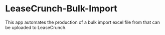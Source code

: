# LeaseCrunch-Bulk-Import
This app automates the production of a bulk import excel file from that can be uploaded to LeaseCrunch.

